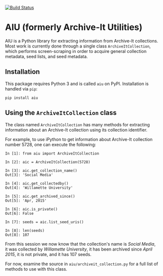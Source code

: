 [![Build Status](https://travis-ci.org/oduwsdl/aiu.svg?branch=master)](https://travis-ci.org/oduwsdl/aiu)

# AIU (formerly Archive-It Utilities)

AIU is a Python library for extracting information from Archive-It collections. Most work is currently done through a single class `ArchiveItCollection`, which performs screen-scraping in order to acquire general collection metadata, seed lists, and seed metadata.

## Installation

This package requires Python 3 and is called `aiu` on PyPI. Installation is handled via `pip`:

`pip install aiu`

## Using the `ArchiveItCollection` class

The class named `ArchiveItCollection` has many methods for extracting information about an Archive-It collection using its collection identifier.

For example, to use iPython to get information about Archive-It collection number 5728, one can execute the following:

```
In [1]: from aiu import ArchiveItCollection

In [2]: aic = ArchiveItCollection(5728)

In [3]: aic.get_collection_name()
Out[3]: 'Social Media'

In [4]: aic.get_collectedby()
Out[4]: 'Willamette University'

In [5]: aic.get_archived_since()
Out[5]: 'Apr, 2015'

In [6]: aic.is_private()
Out[6]: False

In [7]: seeds = aic.list_seed_uris()

In [8]: len(seeds)
Out[8]: 107
```

From this session we now know that the collection's name is _Social Media_, it was collected by _Willamette University_, it has been archived since _April 2015_, it is not private, and it has 107 seeds.

For now, examine the source in `aiu/archiveit_collection.py` for a full list of methods to use with this class.
